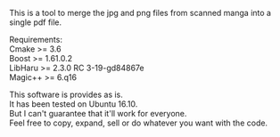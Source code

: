 This is a tool to merge the jpg and png files from scanned manga into a single pdf file.  

Requirements:  
Cmake >= 3.6  
Boost >= 1.61.0.2  
LibHaru >= 2.3.0 RC 3-19-gd84867e  
Magic++ >= 6.q16  



This software is provides as is.  
It has been tested on Ubuntu 16.10.  
But I can't guarantee that it'll work for everyone.  
Feel free to copy, expand, sell or do whatever you want with the code.  
